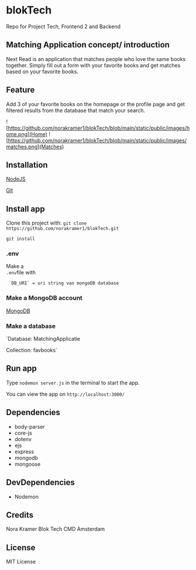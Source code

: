 # blokTech
Repo for Project Tech, Frontend 2 and Backend 

## Matching Application concept/ introduction
Next Read is an application that matches people who love the same books together. Simply fill out a form with your favorite books and get matches based on your favorite books.

## Feature
Add 3 of your favorite books on the homepage or the profile page and get filtered results from the database that match your search.

![https://github.com/norakramer1/blokTech/blob/main/static/public/images/home.png](Home)
![https://github.com/norakramer1/blokTech/blob/main/static/public/images/matches.png](Matches)

## Installation
[NodeJS](https://nodejs.org/en/)

[Git](https://git-scm.com/)

## Install app
Clone this project with: 
`git clone https://github.com/norakramer1/blokTech.git`

`git install`

### .env
Make a  
     `.env`file with
      
     `DB_URI` = uri string van mongoDB database


### Make a MongoDB account

[MongoDB](https://www.mongodb.com/)

### Make a database
`Database: MatchingApplicatie

 Collection: favbooks`

## Run app
Type `nodemon server.js` in the terminal to start the app.

You can view the app on `http://localhost:3000/`

## Dependencies
- body-parser
- core-js
- dotenv
- ejs
- express
- mongodb
- mongoose

## DevDependencies
- Nodemon

## Credits
Nora Kramer 
Blok Tech 
CMD Amsterdam 


## License
MIT License 
